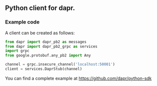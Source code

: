 ## Python client for dapr.

### Example code
A client can be created as follows:

```python
from dapr import dapr_pb2 as messages
from dapr import dapr_pb2_grpc as services
import grpc
from google.protobuf.any_pb2 import Any

channel = grpc.insecure_channel('localhost:50001')
client = services.DaprStub(channel)
```

You can find a complete example at https://github.com/dapr/python-sdk
